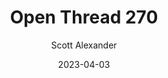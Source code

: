 ---
layout: podcast
title: "Open Thread 270"
author: Scott Alexander
description: https://astralcodexten.substack.com/p/open-thread-270
date: 2023-04-03
length: 689379
duration: 172
guid: open-thread-270
---